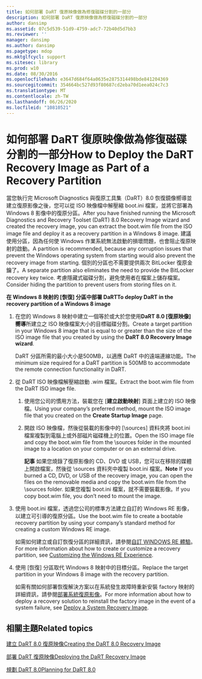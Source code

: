 ```yaml
---
title: 如何部署 DaRT 復原映像做為修復磁碟分割的一部分
description: 如何部署 DaRT 復原映像做為修復磁碟分割的一部分
author: dansimp
ms.assetid: 07c5d539-51d9-4759-adc7-72b40d5d7bb3
ms.reviewer: ''
manager: dansimp
ms.author: dansimp
ms.pagetype: mdop
ms.mktglfcycl: support
ms.sitesec: library
ms.prod: w10
ms.date: 08/30/2016
ms.openlocfilehash: e3647d684f64a0635e2875314498bde841204369
ms.sourcegitcommit: 354664bc527d93f80687cd2eba70d1eea024c7c3
ms.translationtype: MT
ms.contentlocale: zh-TW
ms.lasthandoff: 06/26/2020
ms.locfileid: "10810521"
---
```

# <span data-ttu-id="962c1-103">如何部署 DaRT 復原映像做為修復磁碟分割的一部分</span><span class="sxs-lookup"><span data-stu-id="962c1-103">How to Deploy the DaRT Recovery Image as Part of a Recovery Partition</span></span>


<span data-ttu-id="962c1-104">當您執行完 Microsoft Diagnostics 與復原工具集（DaRT）8.0 恢復鏡像嚮導並建立復原影像之後，您可以從 ISO 映像檔中解壓縮 boot.ini 檔案，並將它部署為 Windows 8 影像中的復原分區。</span><span class="sxs-lookup"><span data-stu-id="962c1-104">After you have finished running the Microsoft Diagnostics and Recovery Toolset (DaRT) 8.0 Recovery Image wizard and created the recovery image, you can extract the boot.wim file from the ISO image file and deploy it as a recovery partition in a Windows 8 image.</span></span> <span data-ttu-id="962c1-105">建議使用分區，因為任何使 Windows 作業系統無法啟動的損壞問題，也會阻止復原映射的啟動。</span><span class="sxs-lookup"><span data-stu-id="962c1-105">A partition is recommended, because any corruption issues that prevent the Windows operating system from starting would also prevent the recovery image from starting.</span></span> <span data-ttu-id="962c1-106">個別的分區也不需要提供兩次 BitLocker 復原金鑰了。</span><span class="sxs-lookup"><span data-stu-id="962c1-106">A separate partition also eliminates the need to provide the BitLocker recovery key twice.</span></span> <span data-ttu-id="962c1-107">考慮隱藏式磁碟分割，避免使用者在檔案上儲存檔案。</span><span class="sxs-lookup"><span data-stu-id="962c1-107">Consider hiding the partition to prevent users from storing files on it.</span></span>

**<span data-ttu-id="962c1-108">在 Windows 8 映射的 [恢復] 分區中部署 DaRT</span><span class="sxs-lookup"><span data-stu-id="962c1-108">To deploy DaRT in the recovery partition of a Windows 8 image</span></span>**

1.  <span data-ttu-id="962c1-109">在您的 Windows 8 映射中建立一個等於或大於您使用**DaRT 8.0 [復原映像] 嚮導**所建立之 ISO 映像檔案大小的目標磁碟分割。</span><span class="sxs-lookup"><span data-stu-id="962c1-109">Create a target partition in your Windows 8 image that is equal to or greater than the size of the ISO image file that you created by using the **DaRT 8.0 Recovery Image wizard**.</span></span>

    <span data-ttu-id="962c1-110">DaRT 分區所需的最小大小是500MB，以適應 DaRT 中的遠端連線功能。</span><span class="sxs-lookup"><span data-stu-id="962c1-110">The minimum size required for a DaRT partition is 500MB to accommodate the remote connection functionality in DaRT.</span></span>

2.  <span data-ttu-id="962c1-111">從 DaRT ISO 映像檔解壓縮啟動 .wim 檔案。</span><span class="sxs-lookup"><span data-stu-id="962c1-111">Extract the boot.wim file from the DaRT ISO image file.</span></span>

    1.  <span data-ttu-id="962c1-112">使用您公司的慣用方法，裝載您在 [**建立啟動映射**] 頁面上建立的 ISO 映像檔。</span><span class="sxs-lookup"><span data-stu-id="962c1-112">Using your company’s preferred method, mount the ISO image file that you created on the **Create Startup Image** page.</span></span>

    2.  <span data-ttu-id="962c1-113">開啟 ISO 映像檔，然後從裝載的影像中的 [\\sources] 資料夾將 boot.ini 檔案複製到電腦上或外部磁片磁碟機上的位置。</span><span class="sxs-lookup"><span data-stu-id="962c1-113">Open the ISO image file and copy the boot.wim file from the \\sources folder in the mounted image to a location on your computer or on an external drive.</span></span>

        <span data-ttu-id="962c1-114">**記事** 如果您燒錄了復原影像的 CD、DVD 或 USB，您可以在移除的媒體上開啟檔案，然後從 \\sources 資料夾中複製 boot.ini 檔案。</span><span class="sxs-lookup"><span data-stu-id="962c1-114">**Note** If you burned a CD, DVD, or USB of the recovery image, you can open the files on the removable media and copy the boot.wim file from the \\sources folder.</span></span> <span data-ttu-id="962c1-115">如果您複製 boot.ini 檔案，就不需要裝載影像。</span><span class="sxs-lookup"><span data-stu-id="962c1-115">If you copy boot.wim file, you don’t need to mount the image.</span></span>

         

3.  <span data-ttu-id="962c1-116">使用 boot.ini 檔案，透過您公司的標準方法建立自訂的 Windows RE 影像，以建立可引導的復原分區。</span><span class="sxs-lookup"><span data-stu-id="962c1-116">Use the boot.wim file to create a bootable recovery partition by using your company’s standard method for creating a custom Windows RE image.</span></span>

    <span data-ttu-id="962c1-117">如需如何建立或自訂恢復分區的詳細資訊，請參閱[自訂 WINDOWS RE 體驗](https://go.microsoft.com/fwlink/?LinkId=214222)。</span><span class="sxs-lookup"><span data-stu-id="962c1-117">For more information about how to create or customize a recovery partition, see [Customizing the Windows RE Experience](https://go.microsoft.com/fwlink/?LinkId=214222).</span></span>

4.  <span data-ttu-id="962c1-118">使用 [恢復] 分區取代 Windows 8 映射中的目標分區。</span><span class="sxs-lookup"><span data-stu-id="962c1-118">Replace the target partition in your Windows 8 image with the recovery partition.</span></span>

    <span data-ttu-id="962c1-119">如需有關如何部署恢復解決方案以在系統發生故障時重新安裝 factory 映射的詳細資訊，請參閱[部署系統復原影像](https://go.microsoft.com/fwlink/?LinkId=214221)。</span><span class="sxs-lookup"><span data-stu-id="962c1-119">For more information about how to deploy a recovery solution to reinstall the factory image in the event of a system failure, see [Deploy a System Recovery Image](https://go.microsoft.com/fwlink/?LinkId=214221).</span></span>

## <span data-ttu-id="962c1-120">相關主題</span><span class="sxs-lookup"><span data-stu-id="962c1-120">Related topics</span></span>


[<span data-ttu-id="962c1-121">建立 DaRT 8.0 復原映像</span><span class="sxs-lookup"><span data-stu-id="962c1-121">Creating the DaRT 8.0 Recovery Image</span></span>](creating-the-dart-80-recovery-image-dart-8.md)

[<span data-ttu-id="962c1-122">部署 DaRT 復原映像</span><span class="sxs-lookup"><span data-stu-id="962c1-122">Deploying the DaRT Recovery Image</span></span>](deploying-the-dart-recovery-image-dart-8.md)

[<span data-ttu-id="962c1-123">規劃 DaRT 8.0</span><span class="sxs-lookup"><span data-stu-id="962c1-123">Planning for DaRT 8.0</span></span>](planning-for-dart-80-dart-8.md)

 

 





